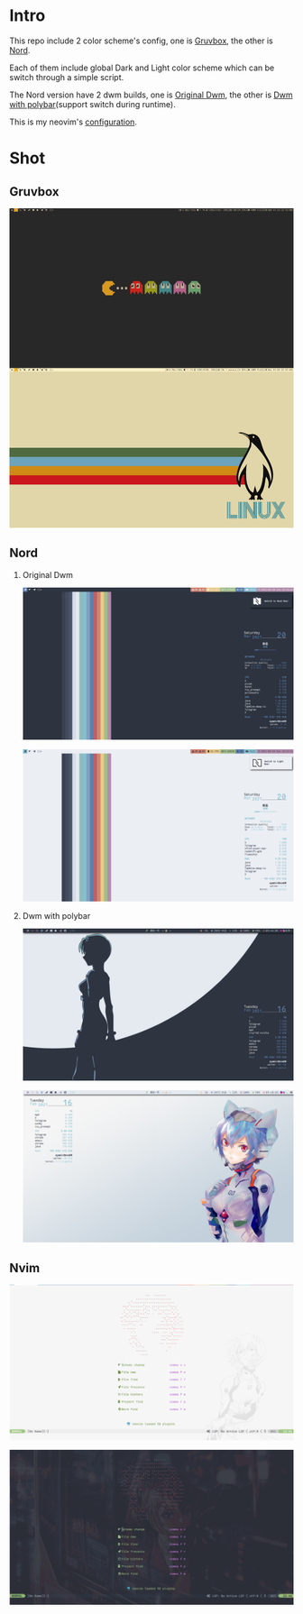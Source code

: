 # Intro

This repo include 2 color scheme's config, one is [Gruvbox](./gruvbox), the other is [Nord](./nord).

Each of them include global Dark and Light color scheme which can be switch through a simple script.

The Nord version have 2 dwm builds, one is [Original Dwm](./nord/.dwm-ori), the other is [Dwm with polybar](./nord/.dwm-po)(support switch during runtime).

This is my neovim's [configuration](https://github.com/ayamir/nvimdots).

# Shot

## Gruvbox

![gruvbox](./gruvbox/shot/desktop.png)

## Nord

1. Original Dwm

   ![Dark](./nord/Pictures/shot/dark-dwm.png)

   ![Light](./nord/Pictures/shot/light-dwm.png)

2. Dwm with polybar

   ![Dark](./nord/Pictures/shot/dark-dwmpo.png)

   ![Light](./nord/Pictures/shot/light-dwmpo.png)

## Nvim

![nvim-shot-light](./nord/Pictures/shot/light-nvim.png)

![nvim-shot-nord](./nord/Pictures/shot/nord-nvim.png)
